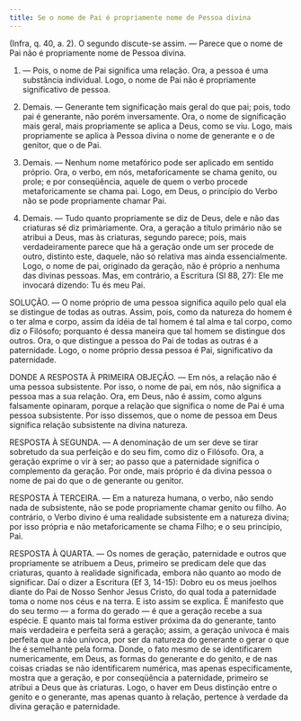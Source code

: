 ```yaml
---
title: Se o nome de Pai é propriamente nome de Pessoa divina
---
```


(Infra, q. 40, a. 2).
  O segundo discute-se assim. — Parece que o nome de Pai não é propriamente nome de Pessoa divina.  

1. — Pois, o nome de Pai significa uma relação. Ora, a pessoa é uma substância individual. Logo, o nome de Pai não é propriamente significativo de pessoa.  

2. Demais. — Generante tem significação mais geral do que pai; pois, todo pai é generante, não porém inversamente. Ora, o nome de significação mais geral, mais propriamente se aplica a Deus, como se viu. Logo, mais propriamente se aplica à Pessoa divina o nome de generante e o de genitor, que o de Pai.  

3. Demais. — Nenhum nome metafórico pode ser aplicado em sentido próprio. Ora, o verbo, em nós, metaforicamente se chama genito, ou prole; e por conseqüência, aquele de quem o verbo procede metaforicamente se chama pai. Logo, em Deus, o princípio do Verbo não se pode propriamente chamar Pai.  

4. Demais. — Tudo quanto propriamente se diz de Deus, dele e não das criaturas sé diz primàriamente. Ora, a geração a título primário não se atribui a Deus, mas às criaturas, segundo parece; pois, mais verdadeiramente parece que há a geração onde um ser procede de outro, distinto este, daquele, não só relativa mas ainda essencialmente. Logo, o nome de pai, originado da geração, não é próprio a nenhuma das divinas pessoas.  Mas, em contrário, a Escritura (Sl 88, 27): Ele me invocará dizendo: Tu és meu Pai.  

SOLUÇÃO. — O nome próprio de uma pessoa significa aquilo pelo qual ela se distingue de todas as outras. Assim, pois, como da natureza do homem é o ter alma e corpo, assim da idéia de tal homem é tal alma e tal corpo, como diz o Filósofo; porquanto é dessa maneira que tal homem se distingue dos outros. Ora, o que distingue a pessoa do Pai de todas as outras é a paternidade. Logo, o nome próprio dessa pessoa é Pai, significativo da paternidade.  

DONDE A RESPOSTA À PRIMEIRA OBJEÇÃO. — Em nós, a relação não é uma pessoa subsistente. Por isso, o nome de pai, em nós, não significa a pessoa mas a sua relação. Ora, em Deus, não é assim, como alguns falsamente opinaram, porque a relação que significa o nome de Pai é uma pessoa subsistente. Por isso dissemos, que o nome de pessoa em Deus significa relação subsistente na divina natureza.  

RESPOSTA À SEGUNDA. — A denominação de um ser deve se tirar sobretudo da sua perfeição e do seu fim, como diz o Filósofo. Ora, a geração exprime o vir à ser; ao passo que a paternidade significa o complemento da geração. Por onde, mais próprio é da divina pessoa o nome de pai do que o de generante ou genitor.  

RESPOSTA À TERCEIRA. — Em a natureza humana, o verbo, não sendo nada de subsistente, não se pode propriamente chamar genito ou filho. Ao contrário, o Verbo divino é uma realidade subsistente em a natureza divina; por isso própria e não metaforicamente se chama Filho; e o seu princípio, Pai.  

RESPOSTA À QUARTA. — Os nomes de geração, paternidade e outros que propriamente se atribuem a Deus, primeiro se predicam dele que das criaturas, quanto à realidade significada, embora não quanto ao modo de significar. Daí o dizer a Escritura (Ef 3, 14-15): Dobro eu os meus joelhos diante do Pai de Nosso Senhor Jesus Cristo, do qual toda a paternidade toma o nome nos céus e na terra. E isto assim se explica. É manifesto que do seu termo — a forma do gerado — é que a geração recebe a sua espécie. E quanto mais tal forma estiver próxima da do generante, tanto mais verdadeira e perfeita será a geração; assim, a geração unívoca é mais perfeita que a não unívoca, por ser da natureza do generante o gerar o que lhe é semelhante pela forma. Donde, o fato mesmo de se identificarem numericamente, em Deus, as formas do generante e do genito, e de nas coisas criadas se não identificarem numérica, mas apenas especificamente, mostra que a geração, e por conseqüência a paternidade, primeiro se atribui a Deus que às criaturas. Logo, o haver em Deus distinção entre o genito e o generante, mas apenas quanto à relação, pertence à verdade da divina geração e paternidade.